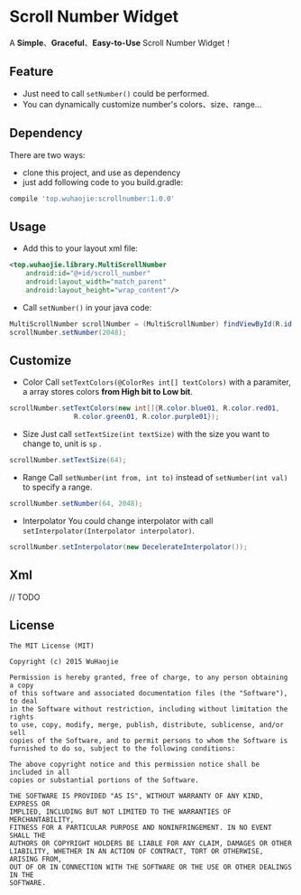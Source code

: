 # Scroll Number Widget
A **Simple**、**Graceful**、**Easy-to-Use** Scroll Number Widget！

## Feature
 - Just need to call `setNumber()` could be performed.
 - You can dynamically customize number's colors、size、range...


## Dependency
There are two ways:

 - clone this project, and use as dependency
 - just add following code to you build.gradle:

 ```groovy
 compile 'top.wuhaojie:scrollnumber:1.0.0'
 ```

## Usage
 -  Add this to your layout xml file:

```xml
<top.wuhaojie.library.MultiScrollNumber
    android:id="@+id/scroll_number"
    android:layout_width="match_parent"
    android:layout_height="wrap_content"/>
```
 - Call `setNumber()` in your java code:

```java
MultiScrollNumber scrollNumber = (MultiScrollNumber) findViewById(R.id.scroll_number);
scrollNumber.setNumber(2048);
```

## Customize
 - Color
 Call `setTextColors(@ColorRes int[] textColors)` with a paramiter, a array stores colors **from High bit to Low bit**.

```java
scrollNumber.setTextColors(new int[]{R.color.blue01, R.color.red01,
                R.color.green01, R.color.purple01});
```

 - Size
 Just call `setTextSize(int textSize)` with the size you want to change to, unit is `sp` .

```java
scrollNumber.setTextSize(64);
```

 - Range
 Call `setNumber(int from, int to)` instead of `setNumber(int val)` to specify a range.

```java
scrollNumber.setNumber(64, 2048);
```

 - Interpolator
 You could change interpolator with call `setInterpolator(Interpolator interpolator)`.

```java
scrollNumber.setInterpolator(new DecelerateInterpolator());
```

## Xml
// TODO

## License
    The MIT License (MIT)

    Copyright (c) 2015 WuHaojie

    Permission is hereby granted, free of charge, to any person obtaining a copy
    of this software and associated documentation files (the "Software"), to deal
    in the Software without restriction, including without limitation the rights
    to use, copy, modify, merge, publish, distribute, sublicense, and/or sell
    copies of the Software, and to permit persons to whom the Software is
    furnished to do so, subject to the following conditions:

    The above copyright notice and this permission notice shall be included in all
    copies or substantial portions of the Software.

    THE SOFTWARE IS PROVIDED "AS IS", WITHOUT WARRANTY OF ANY KIND, EXPRESS OR
    IMPLIED, INCLUDING BUT NOT LIMITED TO THE WARRANTIES OF MERCHANTABILITY,
    FITNESS FOR A PARTICULAR PURPOSE AND NONINFRINGEMENT. IN NO EVENT SHALL THE
    AUTHORS OR COPYRIGHT HOLDERS BE LIABLE FOR ANY CLAIM, DAMAGES OR OTHER
    LIABILITY, WHETHER IN AN ACTION OF CONTRACT, TORT OR OTHERWISE, ARISING FROM,
    OUT OF OR IN CONNECTION WITH THE SOFTWARE OR THE USE OR OTHER DEALINGS IN THE
    SOFTWARE.